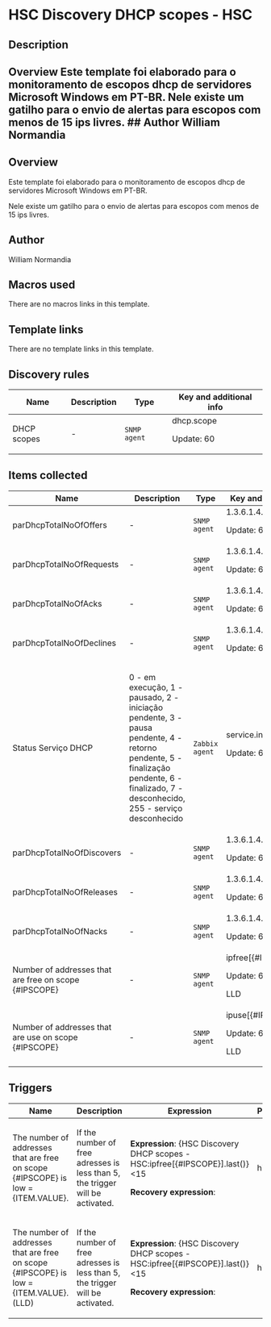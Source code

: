# HSC Discovery DHCP scopes - HSC

## Description

## Overview Este template foi elaborado para o monitoramento de escopos dhcp de servidores Microsoft Windows em PT-BR. Nele existe um gatilho para o envio de alertas para escopos com menos de 15 ips livres. ## Author William Normandia 

## Overview

Este template foi elaborado para o monitoramento de escopos dhcp de servidores Microsoft Windows em PT-BR.


 


Nele existe um gatilho para o envio de alertas para escopos com menos de 15 ips livres.



## Author

William Normandia

## Macros used

There are no macros links in this template.

## Template links

There are no template links in this template.

## Discovery rules

|Name|Description|Type|Key and additional info|
|----|-----------|----|----|
|DHCP scopes|<p>-</p>|`SNMP agent`|dhcp.scope<p>Update: 60</p>|
## Items collected

|Name|Description|Type|Key and additional info|
|----|-----------|----|----|
|parDhcpTotalNoOfOffers|<p>-</p>|`SNMP agent`|1.3.6.1.4.1.311.1.3.1.5<p>Update: 60</p>|
|parDhcpTotalNoOfRequests|<p>-</p>|`SNMP agent`|1.3.6.1.4.1.311.1.3.1.3<p>Update: 60</p>|
|parDhcpTotalNoOfAcks|<p>-</p>|`SNMP agent`|1.3.6.1.4.1.311.1.3.1.6<p>Update: 60</p>|
|parDhcpTotalNoOfDeclines|<p>-</p>|`SNMP agent`|1.3.6.1.4.1.311.1.3.1.8<p>Update: 60</p>|
|Status Serviço DHCP|<p>0 - em execução, 1 - pausado, 2 - iniciação pendente, 3 - pausa pendente, 4 - retorno pendente, 5 - finalização pendente, 6 - finalizado, 7 - desconhecido, 255 - serviço desconhecido</p>|`Zabbix agent`|service.info[DHCPServer]<p>Update: 60</p>|
|parDhcpTotalNoOfDiscovers|<p>-</p>|`SNMP agent`|1.3.6.1.4.1.311.1.3.1.2<p>Update: 60</p>|
|parDhcpTotalNoOfReleases|<p>-</p>|`SNMP agent`|1.3.6.1.4.1.311.1.3.1.4<p>Update: 60</p>|
|parDhcpTotalNoOfNacks|<p>-</p>|`SNMP agent`|1.3.6.1.4.1.311.1.3.1.7<p>Update: 60</p>|
|Number of addresses that are free on scope {#IPSCOPE}|<p>-</p>|`SNMP agent`|ipfree[{#IPSCOPE}]<p>Update: 60</p><p>LLD</p>|
|Number of addresses that are use on scope {#IPSCOPE}|<p>-</p>|`SNMP agent`|ipuse[{#IPSCOPE}]<p>Update: 60</p><p>LLD</p>|
## Triggers

|Name|Description|Expression|Priority|
|----|-----------|----------|--------|
|The number of addresses that are free on scope {#IPSCOPE} is low = {ITEM.VALUE}.|<p>If the number of free adresses is less than 5, the trigger will be activated.</p>|<p>**Expression**: {HSC Discovery DHCP scopes - HSC:ipfree[{#IPSCOPE}].last()}<15</p><p>**Recovery expression**: </p>|high|
|The number of addresses that are free on scope {#IPSCOPE} is low = {ITEM.VALUE}. (LLD)|<p>If the number of free adresses is less than 5, the trigger will be activated.</p>|<p>**Expression**: {HSC Discovery DHCP scopes - HSC:ipfree[{#IPSCOPE}].last()}<15</p><p>**Recovery expression**: </p>|high|
